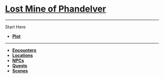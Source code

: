 # [Lost Mine of Phandelver](https://5e.tools/adventure.html#lmop)
---

Start Here
- **[Plot](./plot.md)**

---

- **[Encounters](./encounters/encounters.md)**
- **[Locations](./locations/locations.md)**
- **[NPCs](./npcs/npcs.md)**
- **[Quests](./quests/quests.md)**
- **[Scenes](./scenes/scenes.md)**